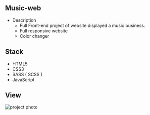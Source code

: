 ## Music-web


- Description
  - Full Front-end project of website displayed a music business.
  - Full responsive website
  - Color changer 

## Stack

 - HTML5
 - CSS3 
 - SASS ( SCSS )
 - JavaScript

## View
![project photo](/music_web1.png)
